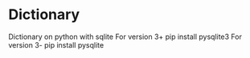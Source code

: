 # Dictionary
Dictionary on python with sqlite
For version 3+ pip install pysqlite3 
For version 3- pip install pysqlite
